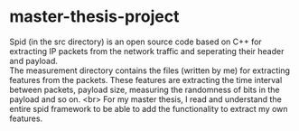 # master-thesis-project
Spid (in the src directory) is an open source code based on C++ for extracting IP packets from the network traffic and seperating their header and payload.<br/>
The measurement directory contains the files (written by me) for extracting features from the packets. These features are extracting the time interval between packets, payload size, measuring the randomness of bits in the payload and so on. <br\>
For my master thesis, I read and understand the entire spid framework to be able to add the functionality to extract my own features.
